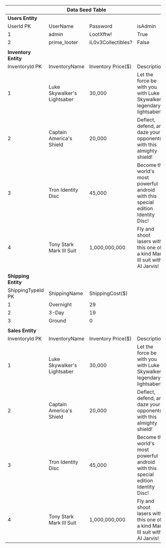 <table>
    <thead>
        <tr>
            <th colspan="6">Data Seed Table</th>
        </tr>
    </thead>
    <tbody>
        <tr>
            <td><strong>Users Entity</strong></td>
        </tr>
        <tr>
            <td>UserId PK</td>
            <td>UserName</td>
            <td>Password</td>
            <td>isAdmin</td>
        </tr>
        <tr>
            <td>1</td>
            <td>admin</td>
            <td>LootXftw!</td>
            <td>True</td>
        </tr>
        <tr>
            <td>2</td>
            <td>prime_looter</td>
            <td>iL0v3Collectibles?</td>
            <td>False</td>
        </tr>
        <tr>
            <td></td>
        </tr>
        <tr>
            <td><strong>Inventory Entity</strong></td>
        </tr>
        <tr>
            <td>InventoryId PK</td>
            <td>InventoryName</td>
            <td>Inventory Price($)</td>
            <td>Description</td>
        </tr>
        <tr>
            <td>1</td>
            <td>Luke Skywalker's Lightsaber</td>
            <td>30,000</td>
            <td>Let the force be with you with Luke Skywalker's legendary lightsaber!</td>
        </tr>
        <tr>
            <td>2</td>
            <td>Captain America's Shield</td>
            <td>20,000</td>
            <td>Deflect, defend, and daze your opponents with this almighty shield!</td>
        </tr>
        <tr>
            <td>3</td>
            <td>Tron Identity Disc</td>
            <td>45,000</td>
            <td>Become the world's most powerful android with this special edition Identity Disc!</td>
        </tr>
        <tr>
            <td>4</td>
            <td>Tony Stark Mark III Suit</td>
            <td>1,000,000,000</td>
            <td>Fly and shoot lasers with this one of a kind Mark III suit with AI Jarvis!</td>
        </tr>
        <tr>
            <td></td>
        </tr>
<tr>
            <td><strong>Shipping Entity</strong></td>
        </tr>
        <tr>
            <td>ShippingTypeId PK</td>
            <td>ShippingName</td>
            <td>ShippingCost($)</td>
        </tr>
        <tr>
            <td>1</td>
            <td>Overnight</td>
            <td>29</td>
        </tr>
        <tr>
            <td>2</td>
            <td>3-Day</td>
            <td>19</td>
        </tr>
        <tr>
            <td>3</td>
            <td>Ground</td>
            <td>0</td>
        </tr>
        <tr>
            <td></td>
        </tr>
        <tr>
            <td><strong>Sales Entity</strong></td>
        </tr>
        <tr>
            <td>InventoryId PK</td>
            <td>InventoryName</td>
            <td>Inventory Price($)</td>
            <td>Description</td>
        </tr>
        <tr>
            <td>1</td>
            <td>Luke Skywalker's Lightsaber</td>
            <td>30,000</td>
            <td>Let the force be with you with Luke Skywalker's legendary lightsaber!</td>
        </tr>
        <tr>
            <td>2</td>
            <td>Captain America's Shield</td>
            <td>20,000</td>
            <td>Deflect, defend, and daze your opponents with this almighty shield!</td>
        </tr>
        <tr>
            <td>3</td>
            <td>Tron Identity Disc</td>
            <td>45,000</td>
            <td>Become the world's most powerful android with this special edition Identity Disc!</td>
        </tr>
        <tr>
            <td>4</td>
            <td>Tony Stark Mark III Suit</td>
            <td>1,000,000,000</td>
            <td>Fly and shoot lasers with this one of a kind Mark III suit with AI Jarvis!</td>
        </tr>
    </tbody>
</table>
